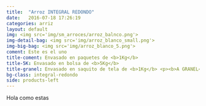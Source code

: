 ```yaml
---
title:  "Arroz INTEGRAL REDONDO"
date:   2016-07-18 17:26:19
categories: arriz
layout: default
img: <img src='img/sm_arroces/arroz_balnco.png'>
img-detail-bag: <img src='img/arroz_blanco_small.png'>
img-big-bag: <img src='img/arroz_blanco_5.png'>
coment: Este es el uno
title-coment: Envasado en paquetes de <b>1Kg</b>
title-5K: Envasado en bolsa de <b>5Kg</b>
title-granel: Envasado en saquito de tela de <b>1Kg</b> <p><b>A GRANEL</b><br> Envasado en sacos de <b>10Kg y 25Kg</b> 
bg-class: integral-redondo
side: products-left
---
```


Hola como estas